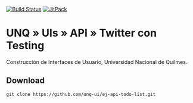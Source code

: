 [![Build Status](https://travis-ci.org/unq-ui/ej-api-todo-list.svg?branch=master)](https://travis-ci.org/unq-ui/ej-api-todo-list)
[![JitPack](https://jitpack.io/v/unq-ui/ej-api-todo-list.svg)](https://jitpack.io/#unq-ui/ej-api-todo-list)

# UNQ » UIs » API » Twitter con Testing

Construcción de Interfaces de Usuario, Universidad Nacional de Quilmes.


## Download

```
git clone https://github.com/unq-ui/ej-api-todo-list.git
```

